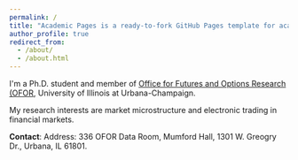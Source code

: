 ```yaml
---
permalink: /
title: "Academic Pages is a ready-to-fork GitHub Pages template for academic personal websites"
author_profile: true
redirect_from: 
  - /about/
  - /about.html
---
```


I'm a Ph.D. student and member of [Office for Futures and Options Research (OFOR](#https://ofor.illinois.edu/), University of Illinois at Urbana-Champaign. 

My research interests are market microstructure and electronic trading in financial markets.

**Contact**:
Address: 336 OFOR Data Room, Mumford Hall, 1301 W. Greogry Dr., Urbana, IL 61801.
